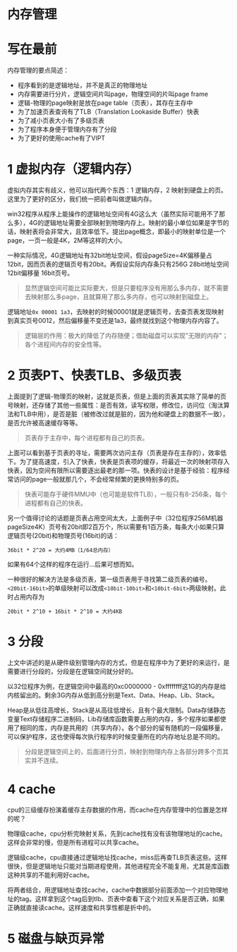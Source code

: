 # 内存管理
# 写在最前
内存管理的要点简述：
- 程序看到的是逻辑地址，并不是真正的物理地址
- 内存需要进行分片，逻辑空间片叫page，物理空间的片叫page frame
- 逻辑-物理的page映射是放在page table（页表），其存在主存中
- 为了加速页表查询有了TLB（Translation Lookaside Buffer）快表
- 为了减小页表大小有了多级页表
- 为了程序本身便于管理内存有了分段
- 为了更好的使用cache有了VIPT
# 1 虚拟内存（逻辑内存）
虚拟内存其实有歧义，他可以指代两个东西：1 逻辑内存，2 映射到硬盘上的页。这里为了更好的区分，我们统一把前者叫做逻辑内存。

win32程序从程序上能操作的逻辑地址空间有4G这么大（虽然实际可能用不了那么多），4G的逻辑地址需要全部映射到物理内存上。映射的最小单位如果是字节的话，映射表将会非常大，且效率低下。提出page概念，即最小的映射单位是一个page，一页一般是4K，2M等这样的大小。

一种实际情况，4G逻辑地址有32bit地址空间，假设pageSize=4K偏移量占12bit，因而页表的逻辑页号有20bit。再假设实际内存条只有256G 28bit地址空间 12bit偏移量 16bit页号。

> 显然逻辑空间可能比实际要大，但是只要程序没有用那么多内存，就不需要去映射那么多page，且就算用了那么多内存，也可以映射到磁盘上。

逻辑地址`0x 00001 1a3`，去映射的时候00001就是逻辑页号，去查页表发现映射到真实页号0012，然后偏移量不变还是1a3，最终就找到这个物理内存内容了。

> 逻辑层的作用：极大的降低了内存随便；借助磁盘可以实现"无限的内存"；各个进程间内存的安全性等。
# 2 页表PT、快表TLB、多级页表
上面提到了逻辑-物理页的映射，这就是页表，但是上面的页表其实除了简单的页号映射，还存储了其他一些属性：是否有效，读写权限，修改位，访问位（淘汰算法和TLB中用），是否是脏（被修改过就是脏的，因为他和硬盘上的数据不一致），是否允许被高速缓存等等。

> 页表存于主存中，每个进程都有自己的页表。

上面可以看到基于页表的寻址，需要两次访问主存（页表是存在主存的），效率低下。为了提高速度，引入了快表，快表是页表项的缓存，将最近一次的映射项存入快表，因为空间有限所以需要逐出最老的那一项。快表的设计是基于经验：程序经常访问的page一般就那几个，不会经常频繁的更换特别多的页。

> 快表可能存于硬件MMU中（也可能是软件TLB），一般只有8-256条，每个进程都有自己的快表。

另一个值得讨论的话题是页表占用空间太大，上面例子中（32位程序256M机器pageSize4K）页号有20bit即2百万个，所以需要有1百万条，每条大小如果只算逻辑页号(20bit)和物理页号(16bit)的话：
```
36bit * 2^20 = 大约4MB（1/64总内存）
```
如果有64个这样的程序在运行...后果可想而知。

一种很好的解决方法是多级页表，第一级页表用于寻找第二级页表的编号。`<20bit-16bit>`的单级映射可以改成`<10bit-10bit>`和`<10bit-6bit>`两级映射。此时占用内存为 
```
20bit * 2^10 + 16bit * 2^10 = 大约4KB
```
# 3 分段
上文中讲述的是从硬件级别管理内存的方式，但是在程序中为了更好的来运行，是需要进行分段的，分段是在逻辑空间就分好的。

以32位程序为例，在逻辑空间中最高的0xc0000000 - 0xffffffff这1G的内存是给内核留出的。剩余3G内存从低到高分别是Text、Data、Heap、Lib、Stack。

Heap是从低往高增长，Stack是从高往低增长，且有个最大限制。Data存储静态变量Text存储程序二进制码，Lib存储库函数需要占用的内存，多个程序如果都使用了相同的库，内存是共用的（共享内存）。各个部分的留有随机的一段偏移量，可以保护程序，这也使得每次执行程序的时候变量所在的内存地址总是不同的。

> 分段是逻辑空间上的，后面进行分页，映射到物理内存上各部分跨多个页其实并不连续。
# 4 cache
cpu的三级缓存扮演着缓存主存数据的作用，而cache在内存管理中的位置是怎样的呢？

物理级cache，cpu分析完映射关系，先到cache找有没有该物理地址的cache。这样会非常的慢，但是所有进程可以共享cache。

逻辑级cache，cpu直接通过逻辑地址找cache，miss后再查TLB页表这些。这样很快，但是逻辑地址只能对当期进程使用，其他进程完全不能复用，尤其是库函数这种共享的不能利用好cache。

将两者结合，用逻辑地址查找cache，cache中数据部分前面添加一个对应物理地址的tag。这样拿到这个tag后到tlb、页表中查看下这个对应关系是否正确，如果正确就直接读cache。这样速度和共享性都是折中的。

# 5 磁盘与缺页异常



